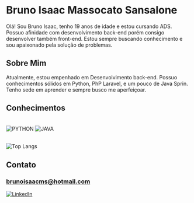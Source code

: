 # Bruno Isaac Massocato Sansalone
Olá! Sou Bruno Isaac, tenho 19 anos de idade e estou cursando ADS. Possuo afinidade com desenvolvimento back-end porém consigo desenvolver também front-end. Estou sempre buscando conhecimento e sou apaixonado pela solução de problemas.
## Sobre Mim
Atualmente, estou empenhado em Desenvolvimento back-end. Possuo conhecimentos sólidos em Python, PhP Laravel, e um pouco de Java Sprin. Tenho sede em aprender e sempre busco me aperfeiçoar.
## Conhecimentos
<div style="display: inline_block"><br/>
    <img align="center" alt="PYTHON" src="https://img.shields.io/badge/PYTHON-407EB0?style=for-the-badge&logo=python&logoColor=white">
    <img align="center" alt="JAVA" src="https://img.shields.io/badge/java-A42D00?style=for-the-badge&logo=oracle&logoColor=white">
    <br/>
</div>
<br/>


![Top Langs](https://github-readme-stats.vercel.app/api/top-langs/?username=BrunoIsaac41&layout=compact)

## Contato


### brunoisaacms@hotmail.com


[![LinkedIn](https://img.shields.io/badge/LinkedIn-0077B5?style=for-the-badge&logo=linkedin&logoColor=white)](https://www.linkedin.com/in/bruno-isaac-m-sansalone-37530827b/)


